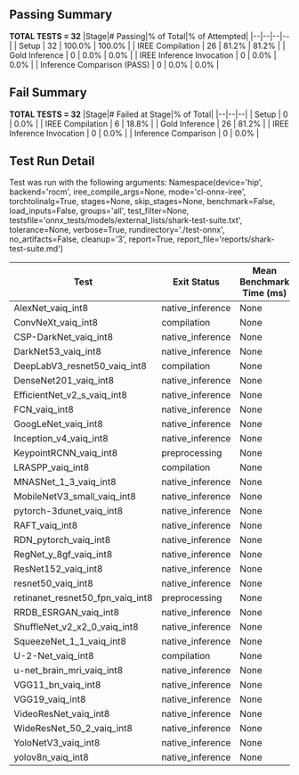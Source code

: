 ## Passing Summary

**TOTAL TESTS = 32**
|Stage|# Passing|% of Total|% of Attempted|
|--|--|--|--|
| Setup | 32 | 100.0% | 100.0% |
| IREE Compilation | 26 | 81.2% | 81.2% |
| Gold Inference | 0 | 0.0% | 0.0% |
| IREE Inference Invocation | 0 | 0.0% | 0.0% |
| Inference Comparison (PASS) | 0 | 0.0% | 0.0% |
## Fail Summary

**TOTAL TESTS = 32**
|Stage|# Failed at Stage|% of Total|
|--|--|--|
| Setup | 0 | 0.0% |
| IREE Compilation | 6 | 18.8% |
| Gold Inference | 26 | 81.2% |
| IREE Inference Invocation | 0 | 0.0% |
| Inference Comparison | 0 | 0.0% |
## Test Run Detail
Test was run with the following arguments:
Namespace(device='hip', backend='rocm', iree_compile_args=None, mode='cl-onnx-iree', torchtolinalg=True, stages=None, skip_stages=None, benchmark=False, load_inputs=False, groups='all', test_filter=None, testsfile='onnx_tests/models/external_lists/shark-test-suite.txt', tolerance=None, verbose=True, rundirectory='./test-onnx', no_artifacts=False, cleanup='3', report=True, report_file='reports/shark-test-suite.md')

| Test | Exit Status | Mean Benchmark Time (ms) | Notes |
|--|--|--|--|
| AlexNet_vaiq_int8 | native_inference | None | |
| ConvNeXt_vaiq_int8 | compilation | None | |
| CSP-DarkNet_vaiq_int8 | native_inference | None | |
| DarkNet53_vaiq_int8 | native_inference | None | |
| DeepLabV3_resnet50_vaiq_int8 | compilation | None | |
| DenseNet201_vaiq_int8 | native_inference | None | |
| EfficientNet_v2_s_vaiq_int8 | native_inference | None | |
| FCN_vaiq_int8 | native_inference | None | |
| GoogLeNet_vaiq_int8 | native_inference | None | |
| Inception_v4_vaiq_int8 | native_inference | None | |
| KeypointRCNN_vaiq_int8 | preprocessing | None | |
| LRASPP_vaiq_int8 | compilation | None | |
| MNASNet_1_3_vaiq_int8 | native_inference | None | |
| MobileNetV3_small_vaiq_int8 | native_inference | None | |
| pytorch-3dunet_vaiq_int8 | native_inference | None | |
| RAFT_vaiq_int8 | native_inference | None | |
| RDN_pytorch_vaiq_int8 | native_inference | None | |
| RegNet_y_8gf_vaiq_int8 | native_inference | None | |
| ResNet152_vaiq_int8 | native_inference | None | |
| resnet50_vaiq_int8 | native_inference | None | |
| retinanet_resnet50_fpn_vaiq_int8 | preprocessing | None | |
| RRDB_ESRGAN_vaiq_int8 | native_inference | None | |
| ShuffleNet_v2_x2_0_vaiq_int8 | native_inference | None | |
| SqueezeNet_1_1_vaiq_int8 | native_inference | None | |
| U-2-Net_vaiq_int8 | compilation | None | |
| u-net_brain_mri_vaiq_int8 | native_inference | None | |
| VGG11_bn_vaiq_int8 | native_inference | None | |
| VGG19_vaiq_int8 | native_inference | None | |
| VideoResNet_vaiq_int8 | native_inference | None | |
| WideResNet_50_2_vaiq_int8 | native_inference | None | |
| YoloNetV3_vaiq_int8 | native_inference | None | |
| yolov8n_vaiq_int8 | native_inference | None | |
